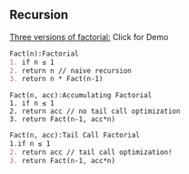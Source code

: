 ## Recursion

[Three versions of factorial:](http://rosulek.github.io/vamonos/demos/factorial.html) Click for Demo
```markdown
Fact(n):Factorial	
1. if n ≤ 1		
2. return n // naive recursion		
3. return n * Fact(n-1)
```
```mardown
Fact(n, acc):Accumulating Factorial
1. if n ≤ 1		
2. return acc // no tail call optimization		
3. return Fact(n-1, acc*n)
```
```markdown
Fact(n, acc):Tail Call Factorial
1.if n ≤ 1		
2. return acc // tail call optimization!
3. return Fact(n-1, acc*n)
```

